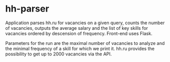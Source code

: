 # hh-parser

Application parses hh.ru for vacancies on a given query, counts the number of vacancies, outputs the average salary and the list of key skills for vacancies ordered by descension of frequency. Front-end uses Flask.

Parameters for the run are the maximal number of vacancies to analyze and the minimal frequency of a skill for which we print it. hh.ru provides the possibility to get up to 2000 vacancies via the API. 